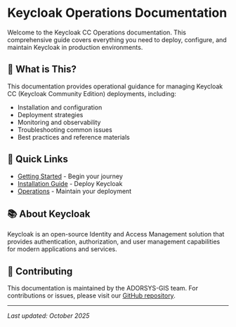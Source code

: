 # Keycloak Operations Documentation

Welcome to the Keycloak CC Operations documentation. This comprehensive guide covers everything you need to deploy, configure, and maintain Keycloak in production environments.

## 🎯 What is This?

This documentation provides operational guidance for managing Keycloak CC (Keycloak Community Edition) deployments, including:

- Installation and configuration
- Deployment strategies
- Monitoring and observability
- Troubleshooting common issues
- Best practices and reference materials

## 🚀 Quick Links

- [Getting Started](getting-started/overview.md) - Begin your journey
- [Installation Guide](installation/guide.md) - Deploy Keycloak
- [Operations](operations/deployment.md) - Maintain your deployment

## 📚 About Keycloak

Keycloak is an open-source Identity and Access Management solution that provides authentication, authorization, and user management capabilities for modern applications and services.

## 🤝 Contributing

This documentation is maintained by the ADORSYS-GIS team. For contributions or issues, please visit our [GitHub repository](https://github.com/ADORSYS-GIS/keycloak-ops).

---

*Last updated: October 2025*
